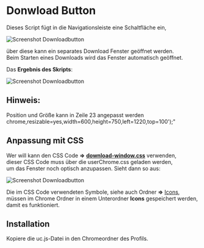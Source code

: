 # Donwload Button
Dieses Script fügt in die Navigationsleiste eine Schaltfläche ein,    
    
![Screenshot Downloadbutton](https://github.com/Endor8/userChrome.js/raw/master/downloadbutton/scr_arrow.png)
    
über diese kann ein separates Download Fenster geöffnet werden.     
Beim Starten eines Downloads wird das Fenster automatisch geöffnet.    
      
Das **Ergebnis des Skripts**:

![Screenshot Downloadbutton](https://github.com/Endor8/userChrome.js/raw/master/downloadbutton/scr_downloadbutton.png)

## Hinweis:    
Position und Größe kann in Zeile 23 angepasst werden    
chrome,resizable=yes,width=600,height=750,left=1220,top=100');"

## Anpassung mit CSS    
Wer will kann den CSS Code **⇒** [**download-window.css**](https://github.com/Endor8/userChrome.js/blob/master/downloadbutton/Downloads-window.css) verwenden,   
dieser CSS Code muss über die userChrome.css geladen werden,     
um das Fenster noch optisch anzupassen. Sieht dann so aus:     
   
![Screenshot Downloadbutton](https://github.com/Endor8/userChrome.js/raw/master/downloadbutton/scr_downloadbutton1.png)

Die im CSS Code verwendeten Symbole, siehe auch Ordner **⇒** [Icons](https://github.com/Endor8/userChrome.js/tree/master/downloadbutton/icons),     
müssen im Chrome Ordner in einem Unterordner **Icons** gespeichert werden,    
damit es funktioniert.    
     
## Installation
Kopiere die uc.js-Datei in den Chromeordner des Profils.
